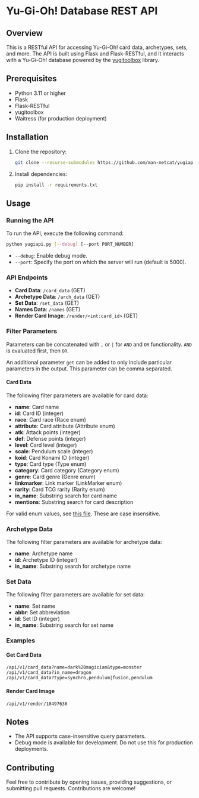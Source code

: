 # Yu-Gi-Oh! Database REST API

## Overview

This is a RESTful API for accessing Yu-Gi-Oh! card data, archetypes, sets, and more. The API is built using Flask and Flask-RESTful, and it interacts with a Yu-Gi-Oh! database powered by the [yugitoolbox](https://github.com/man-netcat/yugitoolbox) library.

## Prerequisites

- Python 3.11 or higher
- Flask
- Flask-RESTful
- yugitoolbox
- Waitress (for production deployment)

## Installation

1. Clone the repository:

    ```bash
    git clone --recurse-submodules https://github.com/man-netcat/yugiapi.git
    ```

2. Install dependencies:

    ```bash
    pip install -r requirements.txt
    ```

## Usage

### Running the API

To run the API, execute the following command:

```bash
python yugiapi.py [--debug] [--port PORT_NUMBER]
```

- `--debug`: Enable debug mode.
- `--port`: Specify the port on which the server will run (default is 5000).

### API Endpoints

- **Card Data**: `/card_data` (GET)
- **Archetype Data**: `/arch_data` (GET)
- **Set Data**: `/set_data` (GET)
- **Names Data**: `/names` (GET)
- **Render Card Image**: `/render/<int:card_id>` (GET)

### Filter Parameters
Parameters can be concatenated with `,` or `|` for `AND` and `OR` functionality. `AND` is evaluated first, then `OR`.

An additional parameter `get` can be added to only include particular parameters in the output. This parameter can be comma separated.

#### Card Data
The following filter parameters are available for card data:

- **name**: Card name
- **id**: Card ID (integer)
- **race**: Card race (Race enum)
- **attribute**: Card attribute (Attribute enum)
- **atk**: Attack points (integer)
- **def**: Defense points (integer)
- **level**: Card level (integer)
- **scale**: Pendulum scale (integer)
- **koid**: Card Konami ID (integer)
- **type**: Card type (Type enum)
- **category**: Card category (Category enum)
- **genre**: Card genre (Genre enum)
- **linkmarker**: Link marker (LinkMarker enum)
- **rarity**: Card TCG rarity (Rarity enum)
- **in_name**: Substring search for card name
- **mentions**: Substring search for card description

For valid enum values, see [this file](https://github.com/man-netcat/yugitoolbox/blob/main/src/enums.py). These are case insensitive.

### Archetype Data
The following filter parameters are available for archetype data:

- **name**: Archetype name
- **id**: Archetype ID (integer)
- **in_name**: Substring search for archetype name

### Set Data
The following filter parameters are available for set data:

- **name**: Set name
- **abbr**: Set abbreviation
- **id**: Set ID (integer)
- **in_name**: Substring search for set name

### Examples

#### Get Card Data

```
/api/v1/card_data?name=dark%20magician&type=monster
/api/v1/card_data?in_name=dragon
/api/v1/card_data?type=synchro,pendulum|fusion,pendulum
```

#### Render Card Image

```
/api/v1/render/10497636
```

## Notes

- The API supports case-insensitive query parameters.
- Debug mode is available for development. Do not use this for production deployments.

## Contributing

Feel free to contribute by opening issues, providing suggestions, or submitting pull requests. Contributions are welcome!
